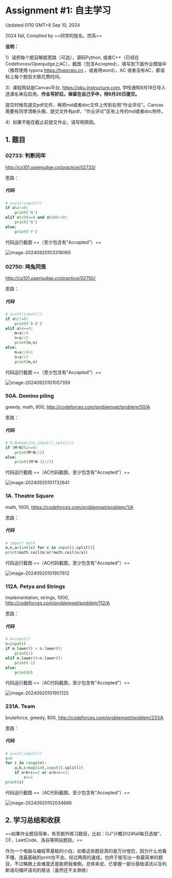 # Assignment #1: 自主学习

Updated 0110 GMT+8 Sep 10, 2024

2024 fall, Complied by ==同学的姓名、院系==



**说明：**

1）请把每个题目解题思路（可选），源码Python, 或者C++（已经在Codeforces/Openjudge上AC），截图（包含Accepted），填写到下面作业模版中（推荐使用 typora https://typoraio.cn ，或者用word）。AC 或者没有AC，都请标上每个题目大致花费时间。

3）课程网站是Canvas平台, https://pku.instructure.com, 学校通知9月19日导入选课名单后启用。**作业写好后，保留在自己手中，待9月20日提交。**

提交时候先提交pdf文件，再把md或者doc文件上传到右侧“作业评论”。Canvas需要有同学清晰头像、提交文件有pdf、"作业评论"区有上传的md或者doc附件。

4）如果不能在截止前提交作业，请写明原因。



## 1. 题目

### 02733: 判断闰年

http://cs101.openjudge.cn/practice/02733/



思路：



##### 代码

```python
# a=int(input())
if a%4!=0:
    print('N')
elif a%100==0 and a%400!=0:
    print('N')
else:
    print('Y')


```



代码运行截图 ==（至少包含有"Accepted"）==

![image-20240920103318060](C:\Users\lp\AppData\Roaming\Typora\typora-user-images\image-20240920103318060.png)





### 02750: 鸡兔同笼

http://cs101.openjudge.cn/practice/02750/



思路：



##### 代码

```python
# a=int(input())
if a%2!=0:
    print('0 0')
elif a%4==0:
    m=a//4
    n=a//2
    print(m,n)
else:
    m=a//4+1
    n=a//2
    print(m,n)

```



代码运行截图 ==（至少包含有"Accepted"）==

![image-20240920101057359](C:\Users\lp\AppData\Roaming\Typora\typora-user-images\image-20240920101057359.png)



### 50A. Domino piling

greedy, math, 800, http://codeforces.com/problemset/problem/50/A



思路：



##### 代码

```python
# M,N=map(int,input().split())
if (M*N)%2==0:
    print(M*N//2)
else:
    print((M*N-1)//2)

```



代码运行截图 ==（AC代码截图，至少包含有"Accepted"）==

![image-20240920101732641](C:\Users\lp\AppData\Roaming\Typora\typora-user-images\image-20240920101732641.png)



### 1A. Theatre Square

math, 1000, https://codeforces.com/problemset/problem/1/A



思路：



##### 代码

```python
# import math
m,n,a=[int(x) for x in input().split()]
print(math.ceil(m/a)*math.ceil(n/a))

```



代码运行截图 ==（AC代码截图，至少包含有"Accepted"）==

![image-20240920101907812](C:\Users\lp\AppData\Roaming\Typora\typora-user-images\image-20240920101907812.png)



### 112A. Petya and Strings

implementation, strings, 1000, http://codeforces.com/problemset/problem/112/A



思路：



##### 代码

```python
# m=input()
n=input()
if m.lower() > n.lower():
    print(1)
elif m.lower()<n.lower():
    print(-1)
else:
    print(0)

```



代码运行截图 ==（AC代码截图，至少包含有"Accepted"）==

![image-20240920101951125](C:\Users\lp\AppData\Roaming\Typora\typora-user-images\image-20240920101951125.png)



### 231A. Team

bruteforce, greedy, 800, http://codeforces.com/problemset/problem/231/A



思路：



##### 代码

```python
# n=int(input())
s=0
for i in range(n):
    a,b,c=map(int,input().split())
    if a+b+c==2 or a+b+c==3:
        s+=1
print(s)

```



代码运行截图 ==（AC代码截图，至少包含有"Accepted"）==

![image-20240920102034686](C:\Users\lp\AppData\Roaming\Typora\typora-user-images\image-20240920102034686.png)



## 2. 学习总结和收获

==如果作业题目简单，有否额外练习题目，比如：OJ“计概2024fall每日选做”、CF、LeetCode、洛谷等网站题目。==

作为一个电脑与编程零基础的小白，初看这些题目真的是万分惶恐，因为什么也看不懂，连最基础的print也不会。经过两周的速成，也终于能写出一些最简单的题目，不过略微上些难度还是能把我难倒。总体来说，已掌握一部分基础语法以及判断语句循环语句的用法（虽然还不太熟练）



